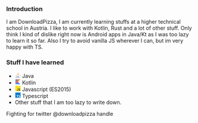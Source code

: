 ### Introduction
I am DownloadPizza, I am currently learning stuffs at a higher technical school in Austria.
I like to work with Kotlin, Rust and a lot of other stuff.
Only think I kind of dislike right now is Android apps in Java/Kt as I was too lazy to learn it so far. Also I try to 
avoid vanilla JS wherever I can, but im very happy with TS.

### Stuff I have learned
- <img src="https://raw.githubusercontent.com/downloadpizza/downloadpizza/master/images/java.svg" width="15" height="15"  alt=""/> Java
- <img src="https://raw.githubusercontent.com/downloadpizza/downloadpizza/master/images/kotlin.svg" width="15" height="15"  alt=""/> Kotlin
- <img src="https://raw.githubusercontent.com/downloadpizza/downloadpizza/master/images/js.svg" width="15" height="15"  alt=""/> Javascript (ES2015)
- <img src="https://raw.githubusercontent.com/downloadpizza/downloadpizza/master/images/ts.svg" width="15" height="15"  alt=""/> Typescript
- Other stuff that I am too lazy to write down.

Fighting for twitter @downloadpizza handle
